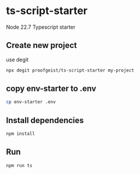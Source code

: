 # ts-script-starter

Node 22.7 Typescript starter

## Create new project

use degit

```bash
npx degit proofgeist/ts-script-starter my-project
```

## copy env-starter to .env

```bash
cp env-starter .env
```

## Install dependencies

```bash
npm install
```

## Run

```bash
npm run ts
```
